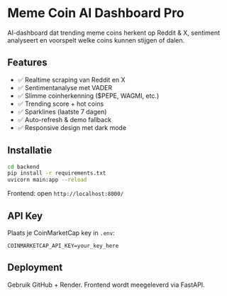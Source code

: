 
# Meme Coin AI Dashboard Pro

AI-dashboard dat trending meme coins herkent op Reddit & X, sentiment analyseert en voorspelt welke coins kunnen stijgen of dalen.

## Features

- ✅ Realtime scraping van Reddit en X
- ✅ Sentimentanalyse met VADER
- ✅ Slimme coinherkenning ($PEPE, WAGMI, etc.)
- ✅ Trending score + hot coins
- ✅ Sparklines (laatste 7 dagen)
- ✅ Auto-refresh & demo fallback
- ✅ Responsive design met dark mode

## Installatie

```bash
cd backend
pip install -r requirements.txt
uvicorn main:app --reload
```

Frontend: open `http://localhost:8000/`

## API Key

Plaats je CoinMarketCap key in `.env`:

```
COINMARKETCAP_API_KEY=your_key_here
```

## Deployment

Gebruik GitHub + Render. Frontend wordt meegeleverd via FastAPI.
